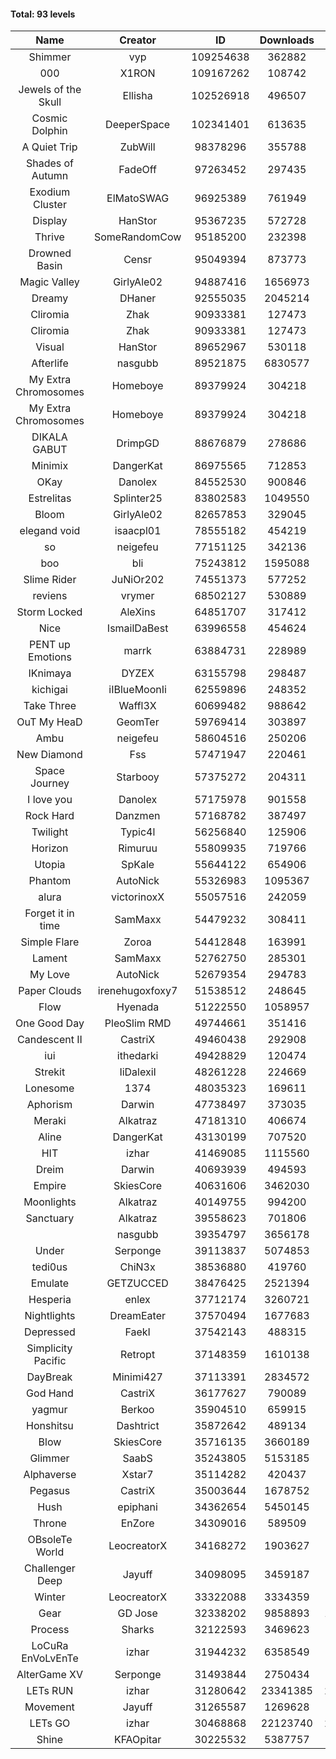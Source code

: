 #### Total: 93 levels

| Name | Creator | ID | Downloads | Likes |
|:---:|:---:|:---:|:---:|:---:|
| Shimmer | vyp | 109254638 | 362882 | 38078
| 000 | X1RON | 109167262 | 108742 | 5242
| Jewels of the Skull | Ellisha | 102526918 | 496507 | 23552
| Cosmic Dolphin | DeeperSpace | 102341401 | 613635 | 51858
| A Quiet Trip | ZubWill | 98378296 | 355788 | 30286
| Shades of Autumn | FadeOff | 97263452 | 297435 | 17490
| Exodium Cluster | ElMatoSWAG | 96925389 | 761949 | 83268
| Display | HanStor | 95367235 | 572728 | 65574
| Thrive | SomeRandomCow | 95185200 | 232398 | 15632
| Drowned Basin | Censr | 95049394 | 873773 | 91340
| Magic Valley | GirlyAle02 | 94887416 | 1656973 | 191179
| Dreamy | DHaner | 92555035 | 2045214 | 219190
| Cliromia | Zhak | 90933381 | 127473 | 11499
| Cliromia | Zhak | 90933381 | 127473 | 11499
| Visual | HanStor | 89652967 | 530118 | 57227
| Afterlife | nasgubb | 89521875 | 6830577 | 460236
| My Extra Chromosomes | Homeboye | 89379924 | 304218 | 22357
| My Extra Chromosomes | Homeboye | 89379924 | 304218 | 22357
| DIKALA GABUT | DrimpGD | 88676879 | 278686 | 17892
| Minimix | DangerKat | 86975565 | 712853 | 64975
| OKay | Danolex | 84552530 | 900846 | 89322
| Estrelitas | Splinter25 | 83802583 | 1049550 | 95722
| Bloom | GirlyAle02 | 82657853 | 329045 | 29892
| elegand void | isaacpl01 | 78555182 | 454219 | 28603
| so | neigefeu | 77151125 | 342136 | 29390
| boo | bli | 75243812 | 1595088 | 125560
| Slime Rider | JuNiOr202 | 74551373 | 577252 | 32085
| reviens | vrymer | 68502127 | 530889 | 33230
| Storm Locked | AleXins | 64851707 | 317412 | 24679
| Nice | IsmailDaBest | 63996558 | 454624 | 26063
| PENT up Emotions | marrk | 63884731 | 228989 | 15146
| IKnimaya | DYZEX | 63155798 | 298487 | 20787
| kichigai | iIBlueMoonIi | 62559896 | 248352 | 11274
| Take Three | Waffl3X | 60699482 | 988642 | 86790
| OuT My HeaD | GeomTer | 59769414 | 303897 | 21065
| Ambu | neigefeu | 58604516 | 250206 | 23520
| New Diamond | Fss | 57471947 | 220461 | 16596
| Space Journey | Starbooy | 57375272 | 204311 | 15213
| I love you | Danolex | 57175978 | 901558 | 98294
| Rock Hard | Danzmen | 57168782 | 387497 | 32296
| Twilight | Typic4l | 56256840 | 125906 | 10426
| Horizon | Rimuruu | 55809935 | 719766 | 78805
| Utopia | SpKale | 55644122 | 654906 | 66205
| Phantom | AutoNick | 55326983 | 1095367 | 74642
| alura | victorinoxX | 55057516 | 242059 | 19413
| Forget it in time | SamMaxx | 54479232 | 308411 | 25371
| Simple Flare | Zoroa | 54412848 | 163991 | 22683
| Lament | SamMaxx | 52762750 | 285301 | 33836
| My Love | AutoNick | 52679354 | 294783 | 29891
| Paper Clouds | irenehugoxfoxy7 | 51538512 | 248645 | 31247
| Flow | Hyenada | 51222550 | 1058957 | 115868
| One Good Day | PleoSlim RMD | 49744661 | 351416 | 38306
| Candescent II | CastriX | 49460438 | 292908 | 38184
| iui | ithedarki | 49428829 | 120474 | 17597
| Strekit | IiDalexiI | 48261228 | 224669 | 31532
| Lonesome | 1374 | 48035323 | 169611 | 22338
| Aphorism | Darwin | 47738497 | 373035 | 48231
| Meraki | Alkatraz | 47181310 | 406674 | 47592
| Aline | DangerKat | 43130199 | 707520 | 74826
| HIT | izhar | 41469085 | 1115560 | 112294
| Dreim | Darwin | 40693939 | 494593 | 59713
| Empire | SkiesCore | 40631606 | 3462030 | 321755
| Moonlights | Alkatraz | 40149755 | 994200 | 83412
| Sanctuary | Alkatraz | 39558623 | 701806 | 89516
|   | nasgubb | 39354797 | 3656178 | 273951
| Under | Serponge | 39113837 | 5074853 | 483898
| tedi0us | ChiN3x | 38536880 | 419760 | 53610
| Emulate | GETZUCCED | 38476425 | 2521394 | 237096
| Hesperia | enlex | 37712174 | 3260721 | 229473
| Nightlights | DreamEater | 37570494 | 1677683 | 154400
| Depressed | FaekI | 37542143 | 488315 | 66997
| Simplicity Pacific | Retropt | 37148359 | 1610138 | 168474
| DayBreak | Minimi427 | 37113391 | 2834572 | 286405
| God Hand | CastriX | 36177627 | 790089 | 101221
| yagmur | Berkoo | 35904510 | 659915 | 84288
| Honshitsu | Dashtrict | 35872642 | 489134 | 79743
| Blow | SkiesCore | 35716135 | 3660189 | 352911
| Glimmer | SaabS | 35243805 | 5153185 | 409058
| Alphaverse | Xstar7 | 35114282 | 420437 | 71475
| Pegasus | CastriX | 35003644 | 1678752 | 202972
| Hush | epiphani | 34362654 | 5450145 | 445667
| Throne | EnZore | 34309016 | 589509 | 93854
| OBsoleTe World | LeocreatorX | 34168272 | 1903627 | 187820
| Challenger Deep | Jayuff | 34098095 | 3459187 | 201324
| Winter | LeocreatorX | 33322088 | 3334359 | 333253
| Gear | GD Jose | 32338202 | 9858893 | 1239519
| Process | Sharks | 32122593 | 3469623 | 435422
| LoCuRa EnVoLvEnTe | izhar | 31944232 | 6358549 | 675830
| AlterGame XV | Serponge | 31493844 | 2750434 | 242340
| LETs  RUN | izhar | 31280642 | 23341385 | 2412293
| Movement | Jayuff | 31265587 | 1269628 | 146375
| LETs GO | izhar | 30468868 | 22123740 | 2052325
| Shine | KFAOpitar | 30225532 | 5387757 | 603245
